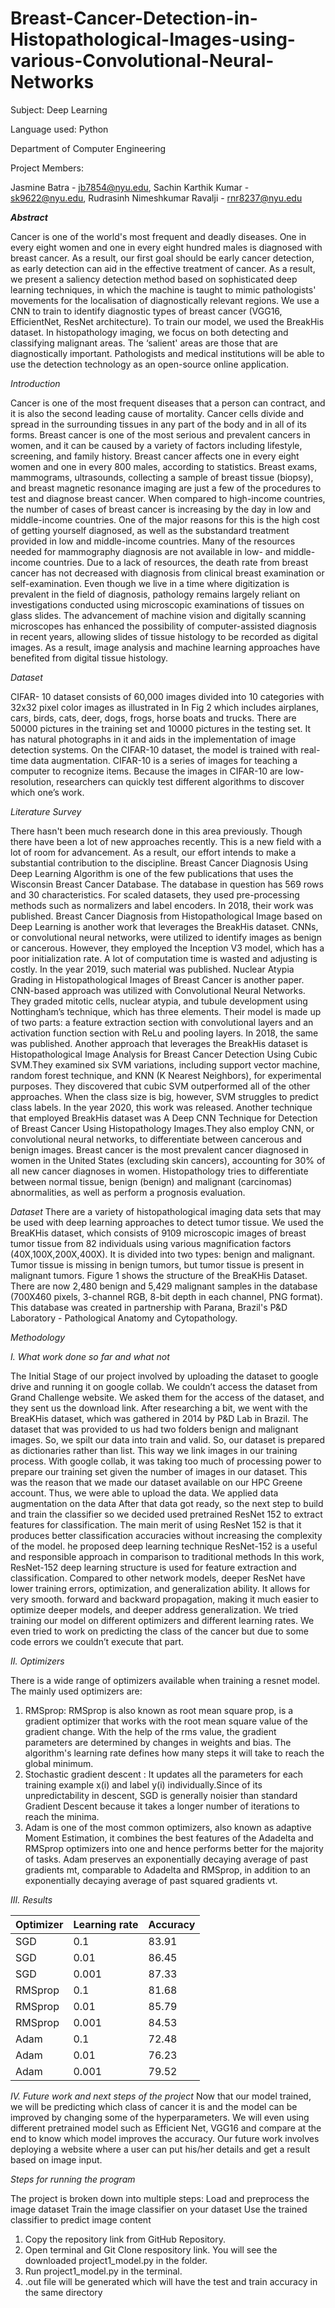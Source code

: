 # Breast-Cancer-Detection-in-Histopathological-Images-using-various-Convolutional-Neural-Networks

Subject: Deep Learning

Language used: Python

Department of Computer Engineering

Project Members:

Jasmine Batra - jb7854@nyu.edu, Sachin Karthik Kumar - sk9622@nyu.edu, Rudrasinh Nimeshkumar Ravalji - rnr8237@nyu.edu


***Abstract*** 
 
Cancer is one of the world's most frequent and deadly diseases. One in every eight women and one in every eight hundred males is diagnosed with breast cancer. As a result, our first goal should be early cancer detection, as early detection can aid in the effective treatment of cancer. As a result, we present a saliency detection method based on sophisticated deep learning techniques, in which the machine is taught to mimic pathologists' movements for the localisation of diagnostically relevant regions. We use a CNN to train to identify diagnostic types of breast cancer (VGG16, EfficientNet, ResNet architecture). To train our model, we used the BreakHis dataset. In histopathology imaging, we focus on both detecting and classifying malignant areas. The ‘salient' areas are those that are diagnostically important. Pathologists and medical institutions will be able to use the detection technology as an open-source online application.

  
*Introduction*

Cancer is one of the most frequent diseases that a person can contract, and it is also the second leading cause of mortality. Cancer cells divide and spread in the surrounding tissues in any part of the body and in all of its forms. Breast cancer is one of the most serious and prevalent cancers in women, and it can be caused by a variety of factors including lifestyle, screening, and family history. Breast cancer affects one in every eight women and one in every 800 males, according to statistics. Breast exams, mammograms, ultrasounds, collecting a sample of breast tissue (biopsy), and breast magnetic resonance imaging are just a few of the procedures to test and diagnose breast cancer. When compared to high-income countries, the number of cases of breast cancer is increasing by the day in low and middle-income countries. One of the major reasons for this is the high cost of getting yourself diagnosed, as well as the substandard treatment provided in low and middle-income countries. Many of the resources needed for mammography diagnosis are not available in low- and middle-income countries. Due to a lack of resources, the death rate from breast cancer has not decreased with diagnosis from clinical breast examination or self-examination. Even though we live in a time where digitization is prevalent in the field of diagnosis, pathology remains largely reliant on investigations conducted using microscopic examinations of tissues on glass slides. The advancement of machine vision and digitally scanning microscopes has enhanced the possibility of computer-assisted diagnosis in recent years, allowing slides of tissue histology to be recorded as digital images. As a result, image analysis and machine learning approaches have benefited from digital tissue histology.



*Dataset*

CIFAR- 10 dataset consists of 60,000 images divided into 10 categories with 32x32 pixel color images as illustrated in In Fig 2 which includes airplanes, cars, birds, cats, deer, dogs, frogs, horse boats and trucks. There are 50000 pictures in the training set and 10000 pictures in the testing set. It has natural photographs in it and aids in the implementation of image detection systems. On the CIFAR-10 dataset, the model is trained with real-time data augmentation. CIFAR-10 is a series of images for teaching a computer to recognize items. Because the images in CIFAR-10 are low-resolution, researchers can quickly test different algorithms to discover which one’s work.

*Literature Survey*

There hasn't been much research done in this area previously. Though there have been a lot of new approaches recently. This is a new field with a lot of room for advancement. As a result, our effort intends to make a substantial contribution to the discipline. 
Breast Cancer Diagnosis Using Deep Learning Algorithm is one of the few publications that uses the Wisconsin Breast Cancer Database. The database in question has 569 rows and 30 characteristics. For scaled datasets, they used pre-processing methods such as normalizers and label encoders. In 2018, their work was published. Breast Cancer Diagnosis from Histopathological Image based on Deep Learning is another work that leverages the BreakHis dataset. CNNs, or convolutional neural networks, were utilized to identify images as benign or cancerous. However, they employed the Inception V3 model, which has a poor initialization rate. A lot of computation time is wasted and adjusting is costly. 
In the year 2019, such material was published. Nuclear Atypia Grading in Histopathological Images of Breast Cancer is another paper. CNN-based approach was utilized with Convolutional Neural Networks. They graded mitotic cells, nuclear atypia, and tubule development using Nottingham’s technique, which has three elements. Their model is made up of two parts: a feature extraction section with convolutional layers and an activation function section with ReLu and pooling layers. 
 In 2018, the same was published. Another approach that leverages the BreakHis dataset is Histopathological Image Analysis for Breast Cancer Detection Using Cubic SVM.They examined six SVM variations, including support vector machine, random forest technique, and KNN (K Nearest Neighbors), for experimental purposes. They discovered that cubic SVM outperformed all of the other approaches. When the class size is big, however, SVM struggles to predict class labels. In the year 2020, this work was released. 
Another technique that employed BreakHis dataset was A Deep CNN Technique for Detection of Breast Cancer Using Histopathology Images.They also employ CNN, or convolutional neural networks, to differentiate between cancerous and benign images. Breast cancer is the most prevalent cancer diagnosed in women in the United States (excluding skin cancers), accounting for 30% of all new cancer diagnoses in women. Histopathology tries to differentiate between normal tissue, benign (benign) and malignant (carcinomas) abnormalities, as well as perform a prognosis evaluation. 

*Dataset*
There are a variety of histopathological imaging data sets that may be used with deep learning approaches to detect tumor tissue. We used the BreaKHis dataset, which consists of 9109 microscopic images of breast tumor tissue from 82 individuals using various magnification factors (40X,100X,200X,400X). It is divided into two types: benign and malignant. Tumor tissue is missing in benign tumors, but tumor tissue is present in malignant tumors. Figure 1 shows the structure of the BreaKHis Dataset.  There are now 2,480 benign and 5,429 malignant samples in the database (700X460 pixels, 3-channel RGB, 8-bit depth in each channel, PNG format). This database was created in partnership with Parana, Brazil's P&D Laboratory - Pathological Anatomy and Cytopathology.


*Methodology*

*I. What work done so far and what not*

The Initial Stage of our project involved by uploading the dataset to google drive and running it on google collab. We couldn’t access the dataset from Grand Challenge website. We asked them for the access of the dataset, and they sent us the download link. After researching a bit, we went with the BreaKHis dataset, which was gathered in 2014 by P&D Lab in Brazil. The dataset that was provided to us had two folders benign and malignant images.  So, we spilt our data into train and valid. So, our dataset is prepared as dictionaries rather than list. This way we link images in our training process. With google collab, it was taking too much of processing power to prepare our training set given the number of images in our dataset.  This was the reason that we made our dataset available on our HPC Greene account. Thus, we were able to upload the data. We applied data augmentation on the data After that data got ready, so the next step to build and train the classifier so we decided used pretrained ResNet 152 to extract features for classification. The main merit of using ResNet 152 is that it produces better classification accuracies without increasing the complexity of the model. he proposed deep learning technique ResNet-152 is a useful and responsible approach in comparison to traditional methods In this work, ResNet-152 deep learning structure is used for feature extraction and classification. Compared to other network models, deeper ResNet have lower training errors, optimization, and generalization ability. It allows for very smooth. forward and backward propagation, making it much easier to optimize deeper models, and deeper address generalization. We tried training our model on different optimizers and different learning rates. We even tried to work on predicting the class of the cancer but due to some code errors we couldn’t execute that part.


*II. Optimizers*

There is a wide range of optimizers available when training a resnet model. The mainly used optimizers are:

  1. RMSprop:
  RMSprop is also known as root mean square prop, is a gradient optimizer that works with the root mean square value of the gradient change. With the help of the rms value, the gradient parameters are determined by changes in weights and bias. The algorithm's learning rate defines how many steps it will take to reach the global minimum.
  2. Stochastic gradient descent :
  It updates all the parameters for each training example x(i) and label y(i) individually.Since of its unpredictability in descent, SGD is generally noisier than standard Gradient Descent because it takes a longer number of iterations to reach the minima.
  3. Adam is one of the most common optimizers, also known as adaptive Moment Estimation, it combines the best features of the Adadelta and RMSprop optimizers into one and hence performs better for the majority of tasks. Adam preserves an exponentially decaying average of past gradients mt, comparable to Adadelta and RMSprop, in addition to an exponentially decaying average of past squared gradients vt.

*III. Results*

|		Optimizer	  | Learning rate |		Accuracy	 |
| ------------- | ------------- |	------------ |			
| 		SGD 			|		 	0.1    		|			83.91		 |
| 		SGD   	  | 		0.01   		|			86.45		 |
| 		SGD   		|		 	0.001 		|			87.33		 |			
| 		RMSprop		|		 	0.1    		|			81.68		 |
| 		RMSprop	  | 		0.01   		|			85.79		 |
| 		RMSprop		|		 	0.001			|			84.53		 |
| 		Adam		  | 		0.1    		|			72.48		 |
| 		Adam			|		 	0.01   		|			76.23		 |
| 		Adam			|		 	0.001			|			79.52		 |


*IV. Future work and next steps of the project*
Now that our model trained, we will be predicting which class of cancer it is and the model can be improved by changing some of the hyperparameters. We will even using different pretrained model such as Efficient Net, VGG16 and compare at the end to know which model improves the accuracy. Our future work involves deploying a website where a user can put his/her details and get a result based on image input.


*Steps for running the program*

The project is broken down into multiple steps:
Load and preprocess the image dataset Train the image classifier on your dataset 
Use the trained classifier to predict image content

  1. Copy the repository link from GitHub Repository.
  2. Open terminal and Git Clone respository link. You will see the downloaded project1_model.py in the folder.
  3. Run project1_model.py in the terminal.
  4. .out file will be generated which will have the test and train accuracy in the same directory
